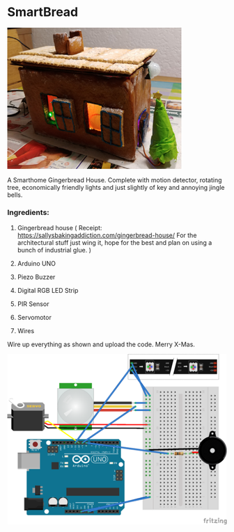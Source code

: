 # SmartBread

<img src="https://github.com/0xFFD700/SmartBread/blob/master/pics/20181213_232436.jpg" width="400">

A Smarthome Gingerbread House. Complete with motion detector, rotating tree, economically friendly lights and just slightly of key and annoying jingle bells.

### Ingredients:

1. Gingerbread house 
( Receipt: https://sallysbakingaddiction.com/gingerbread-house/ 
For the architectural stuff just wing it, hope for the best and plan on using a bunch of industrial glue. )

1. Arduino UNO

1. Piezo Buzzer

1. Digital RGB LED Strip

1. PIR Sensor

1. Servomotor

1. Wires



Wire up everything as shown and upload the code. Merry X-Mas.


<img src="https://github.com/0xFFD700/SmartBread/blob/master/pics/Board_Steckplatine.png" width="800">
